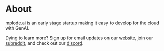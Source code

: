 # About

mplode.ai is an early stage startup making it easy to develop for the cloud with GenAI.

Dying to learn more? Sign up for email updates on our [website](https://mplode.ai), join our [subreddit](https://reddit.com/r/mplodeai), and check out our [discord](https://discord.gg/mplodeai).
